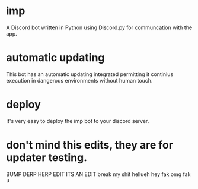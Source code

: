 # imp
A Discord bot written in Python using Discord.py for communcation with the app.

# automatic updating
This bot has an automatic updating integrated permitting it continius execution in dangerous environments without human touch.

# deploy
It's very easy to deploy the imp bot to your discord server.

# don't mind this edits, they are for updater testing.

BUMP
DERP
HERP
EDIT
ITS AN EDIT
break my shit
hellueh
hey
fak
omg
fak u
